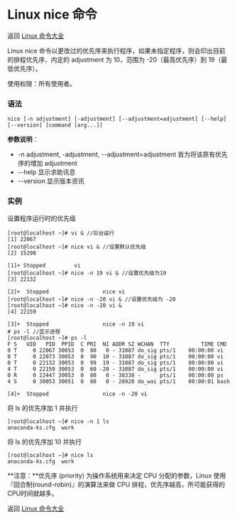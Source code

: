 # Linux nice 命令

返回 [Linux 命令大全](https://ahuang007.github.com/Linux-Command)

Linux nice 命令以更改过的优先序来执行程序，如果未指定程序，则会印出目前的排程优先序，内定的 adjustment 为 10，范围为 -20（最高优先序）到 19（最低优先序）。

使用权限：所有使用者。

### 语法

```
nice [-n adjustment] [-adjustment] [--adjustment=adjustment] [--help] [--version] [command [arg...]]
```

**参数说明**：

- -n adjustment, -adjustment, --adjustment=adjustment 皆为将该原有优先序的增加 adjustment
- --help 显示求助讯息
- --version 显示版本资讯

### 实例

设置程序运行时的优先级

```
[root@localhost ~]# vi & //后台运行
[1] 22067
[root@localhost ~]# nice vi & //设置默认优先级
[2] 15298

[1]+ Stopped         vi
[root@localhost ~]# nice -n 19 vi & //设置优先级为19
[3] 22132

[2]+  Stopped                 nice vi
[root@localhost ~]# nice -n -20 vi & //设置优先级为 -20
[root@localhost ~]# nice -n -20 vi &
[4] 22159

[3]+  Stopped                 nice -n 19 vi
# ps -l //显示进程
[root@localhost ~]# ps -l
F S   UID   PID  PPID  C PRI  NI ADDR SZ WCHAN  TTY          TIME CMD
0 T     0 22067 30053  0  80   0 - 31087 do_sig pts/1    00:00:00 vi
0 T     0 22073 30053  0  90  10 - 31087 do_sig pts/1    00:00:00 vi
0 T     0 22132 30053  0  99  19 - 31087 do_sig pts/1    00:00:00 vi
4 T     0 22159 30053  0  60 -20 - 31087 do_sig pts/1    00:00:00 vi
0 R     0 22447 30053  0  80   0 - 38338 -      pts/1    00:00:00 ps
4 S     0 30053 30051  0  80   0 - 28920 do_wai pts/1    00:00:01 bash

[4]+  Stopped                 nice -n -20 vi
```

将 ls 的优先序加 1 并执行

```
[root@localhost ~]# nice -n 1 ls
anaconda-ks.cfg  work
```

将 ls 的优先序加 10 并执行

```
[root@localhost ~]# nice ls
anaconda-ks.cfg  work
```

**注意：**优先序 (priority) 为操作系统用来决定 CPU 分配的参数，Linux 使用『回合制(round-robin)』的演算法来做 CPU 排程，优先序越高，所可能获得的 CPU时间就越多。

返回 [Linux 命令大全](https://ahuang007.github.com/Linux-Command)